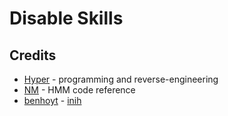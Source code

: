 # Disable Skills

## Credits
- [Hyper](https://github.com/HyperBE32) - programming and reverse-engineering
- [NM](https://github.com/NM-20) - HMM code reference
- [benhoyt](https://github.com/benhoyt) - [inih](https://github.com/benhoyt/inih)
